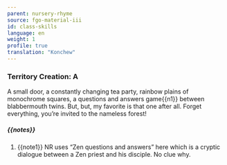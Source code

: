 ```yaml
---
parent: nursery-rhyme
source: fgo-material-iii
id: class-skills
language: en
weight: 1
profile: true
translation: "Konchew"
---
```


### Territory Creation: A

A small door, a constantly changing tea party, rainbow plains of monochrome squares, a questions and answers game{{n1}} between blabbermouth twins.
But, but, my favorite is that one after all.
Forget everything, you’re invited to the nameless forest!

##### {{notes}}

1. {{note1}} NR uses “Zen questions and answers” here which is a cryptic dialogue between a Zen priest and his disciple. No clue why.
